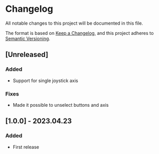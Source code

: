 # Changelog
All notable changes to this project will be documented in this file.

The format is based on [Keep a Changelog](https://keepachangelog.com/en/1.0.0/),
and this project adheres to [Semantic Versioning](https://semver.org/spec/v2.0.0.html).

## [Unreleased]
### Added
- Support for single joystick axis

### Fixes
- Made it possible to unselect buttons and axis

## [1.0.0] - 2023.04.23
### Added
- First release